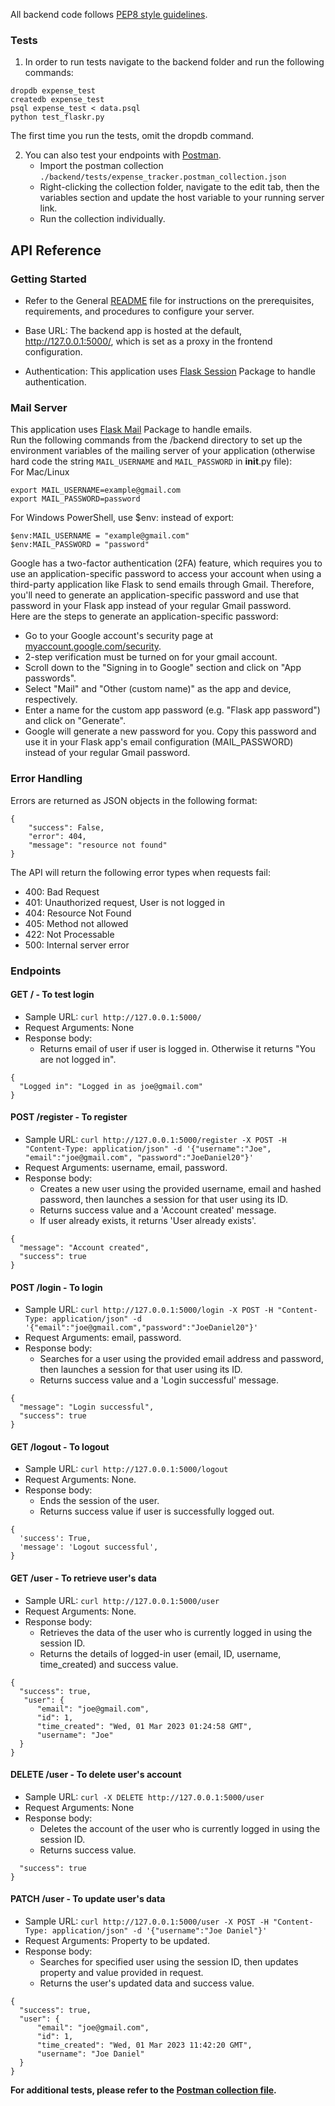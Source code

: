 All backend code follows [PEP8 style guidelines](https://www.python.org/dev/peps/pep-0008/). 

### Tests
1. In order to run tests navigate to the backend folder and run the following commands: 

```
dropdb expense_test
createdb expense_test
psql expense_test < data.psql
python test_flaskr.py
```

The first time you run the tests, omit the dropdb command. 

2. You can also test your endpoints with [Postman](https://getpostman.com).
   - Import the postman collection `./backend/tests/expense_tracker.postman_collection.json`
   - Right-clicking the collection folder, navigate to the edit tab, then the variables section and update the host variable to your running server link.
   - Run the collection individually.


## API Reference

### Getting Started
- Refer to the General [README](../README.md) file for instructions on the prerequisites, requirements, and procedures to configure your server.

- Base URL: The backend app is hosted at the default, http://127.0.0.1:5000/, which is set as a proxy in the frontend configuration.

- Authentication: This application uses [Flask Session](https://flask-session.readthedocs.io/en/latest/)  Package to handle authentication. 

### Mail Server
This application uses [Flask Mail](https://pythonhosted.org/Flask-Mail/) Package to handle emails. <br>
Run the following commands from the /backend directory to set up the environment variables of the mailing server of your application (otherwise hard code the string ```MAIL_USERNAME``` and ```MAIL_PASSWORD``` in __init__.py file):<br> 
For Mac/Linux
```
export MAIL_USERNAME=example@gmail.com
export MAIL_PASSWORD=password
```
For Windows PowerShell, use $env: instead of export:
```
$env:MAIL_USERNAME = "example@gmail.com" 
$env:MAIL_PASSWORD = "password" 
``` 

Google has a two-factor authentication (2FA) feature, which requires you to use an application-specific password to access your account when using a third-party application like Flask to send emails through Gmail. Therefore, you'll need to generate an application-specific password and use that password in your Flask app instead of your regular Gmail password.<br>
Here are the steps to generate an application-specific password:
- Go to your Google account's security page at [myaccount.google.com/security](https://myaccount.google.com/security).
- 2-step verification must be turned on for your gmail account.
- Scroll down to the "Signing in to Google" section and click on "App passwords".
- Select "Mail" and "Other (custom name)" as the app and device, respectively.
- Enter a name for the custom app password (e.g. "Flask app password") and click on "Generate".
- Google will generate a new password for you. Copy this password and use it in your Flask app's email configuration (MAIL_PASSWORD) instead of your regular Gmail password.


### Error Handling
Errors are returned as JSON objects in the following format:
```
{
    "success": False, 
    "error": 404, 
    "message": "resource not found"
}
```
The API will return the following error types when requests fail:
- 400: Bad Request
- 401: Unauthorized request, User is not logged in
- 404: Resource Not Found
- 405: Method not allowed
- 422: Not Processable
- 500: Internal server error

### Endpoints 

#### GET / - To test login
- Sample URL: `curl http://127.0.0.1:5000/`
- Request Arguments: None
- Response body:
  - Returns email of user if user is logged in. Otherwise it returns "You are not logged in".
```
{
  "Logged in": "Logged in as joe@gmail.com"
}
```

#### POST /register - To register
- Sample URL: `curl http://127.0.0.1:5000/register -X POST -H "Content-Type: application/json" -d '{"username":"Joe", "email":"joe@gmail.com", "password":"JoeDaniel20"}'`
- Request Arguments: username, email, password.
- Response body:
  - Creates a new user using the provided username, email and hashed password, then launches a session for that user using its ID.
  - Returns success value and a 'Account created' message.
  - If user already exists, it returns 'User already exists'.
```
{
  "message": "Account created",
  "success": true
}
```

#### POST /login - To login
- Sample URL: `curl http://127.0.0.1:5000/login -X POST -H "Content-Type: application/json" -d '{"email":"joe@gmail.com","password":"JoeDaniel20"}'`
- Request Arguments: email, password.
- Response body:
  - Searches for a user using the provided email address and password, then launches a session for that user using its ID.
  - Returns success value and a 'Login successful' message.
```
{
  "message": "Login successful",
  "success": true
}
```


#### GET /logout - To logout
- Sample URL: `curl http://127.0.0.1:5000/logout`
- Request Arguments: None.
- Response body:
  - Ends the session of the user.
  - Returns success value if user is successfully logged out.
```
{
  'success': True,
  'message': 'Logout successful',
}
```

#### GET /user - To retrieve user's data
- Sample URL: `curl http://127.0.0.1:5000/user`
- Request Arguments: None.
- Response body:
  -  Retrieves the data of the user who is currently logged in using the session ID. 
  - Returns the details of logged-in user (email, ID, username, time_created) and success value.
```
{
  "success": true,
   "user": {
      "email": "joe@gmail.com",
      "id": 1,
      "time_created": "Wed, 01 Mar 2023 01:24:58 GMT",
      "username": "Joe"
  }
}
```

#### DELETE /user - To delete user's account
- Sample URL: `curl -X DELETE http://127.0.0.1:5000/user`
- Request Arguments: None
- Response body:
  - Deletes the account of the user who is currently logged in using the session ID. 
  - Returns success value.
```{
  "success": true
}
```


#### PATCH /user - To update user's data
- Sample URL: `curl http://127.0.0.1:5000/user -X POST -H "Content-Type: application/json" -d '{"username":"Joe Daniel"}'`
- Request Arguments: Property to be updated.
- Response body:
  - Searches for specified user using the session ID, then updates property and value provided in request.
  - Returns the user's updated data and success value.
```
{
  "success": true,
  "user": {
      "email": "joe@gmail.com",
      "id": 1,
      "time_created": "Wed, 01 Mar 2023 11:42:20 GMT",
      "username": "Joe Daniel"
  }
}
```

**For additional tests, please refer to the [Postman collection file](./tests/expense_tracker.postman_collection.json).**
